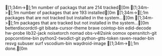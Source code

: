   [1;34m->[;1m number of packags that are 214 tracked[0m
  [1;34m->[;1m number of packages that are 193 installed[0m
  [1;34m->[;1m packages that are not tracked but installed in the system...[0m
  [1;34m->[;1m packages that are tracked but not installed in the system...[0m
betterdiscordctl-git
bibata-cursor-theme
brave
cointop-bin
edid-decode
hw-probe
lib32-jack
noisetorch
nomad
obs-v4l2sink
oomox
opensnitch-git
popcorntime-bin
python2-twodict-git
python-gtts-token
raven-reader-bin
resvg
subuser
surf
vscodium-bin
waydroid-image
  [1;34m->[;1m done.[0m
